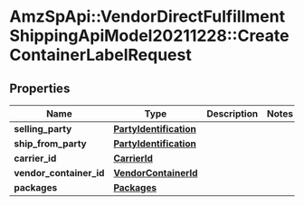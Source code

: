 # AmzSpApi::VendorDirectFulfillmentShippingApiModel20211228::CreateContainerLabelRequest

## Properties
Name | Type | Description | Notes
------------ | ------------- | ------------- | -------------
**selling_party** | [**PartyIdentification**](PartyIdentification.md) |  | 
**ship_from_party** | [**PartyIdentification**](PartyIdentification.md) |  | 
**carrier_id** | [**CarrierId**](CarrierId.md) |  | 
**vendor_container_id** | [**VendorContainerId**](VendorContainerId.md) |  | 
**packages** | [**Packages**](Packages.md) |  | 


